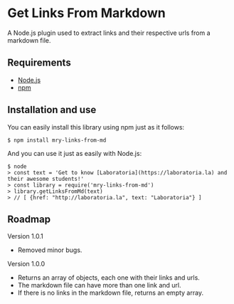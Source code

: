 # Get Links From Markdown

A Node.js plugin used to extract links and their respective urls from a markdown file.

## Requirements

* [Node.js](https://nodejs.org/en/)
* [npm](https://docs.npmjs.com/getting-started/installing-node)

## Installation and use

You can easily install this library using npm just as it follows:

	$ npm install mry-links-from-md

And you can use it just as easily with Node.js:

	$ node
	> const text = 'Get to know [Laboratoria](https://laboratoria.la) and their awesome students!'
	> const library = require('mry-links-from-md')
	> library.getLinksFromMd(text)
	> // [ {href: "http://laboratoria.la", text: "Laboratoria"} ]

## Roadmap

Version 1.0.1
* Removed minor bugs.

Version 1.0.0
* Returns an array of objects, each one with their links and urls.
* The markdown file can have more than one link and url. 
* If there is no links in the markdown file, returns an empty array.